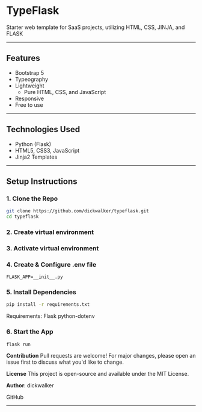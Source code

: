 # TypeFlask
Starter web template for SaaS projects, utilizing HTML, CSS, JINJA, and FLASK

---

## Features
- Bootstrap 5
- Typeography
- Lightweight
	- Pure HTML, CSS, and JavaScript
- Responsive
- Free to use

---

## Technologies Used

- Python (Flask)
- HTML5, CSS3, JavaScript
- Jinja2 Templates

---

## Setup Instructions

### 1. Clone the Repo

```bash
git clone https://github.com/dickwalker/typeflask.git
cd typeflask
```

### 2. Create virtual environment

### 3. Activate virtual environment

### 4. Create & Configure .env file

```code
FLASK_APP=__init__.py
```

### 5. Install Dependencies

```bash
pip install -r requirements.txt
```

Requirements:
Flask
python-dotenv

### 6. Start the App
``` bash
flask run
```

**Contribution**
Pull requests are welcome! For major changes, please open an issue first to discuss what you'd like to change.

**License**
This project is open-source and available under the MIT License.

**Author**: dickwalker

GitHub

---

